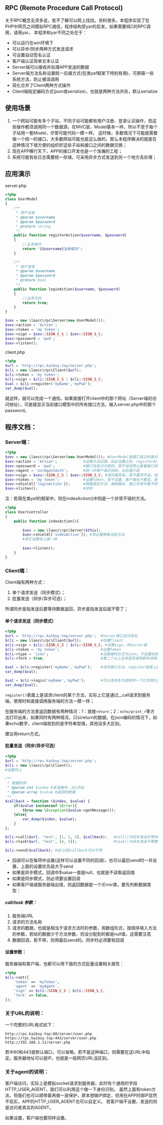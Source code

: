 ## RPC (Remote Procedure Call Protocol)
关于RPC概念无须多说，若不了解可以网上找找，资料很多。本程序实现了在PHP中网页之间模拟RPC通信，程序结构受yar的启发，如果需要纯C的RPC调用，请用yar。
本程序和yar不同之处在于：
- 可以运行在win环境下
- 可以异步/同步两种方式发送请求
- 可设置自动签名认证
- 客户端认证简单文本认证
- Server端可以接收并处理APP发送的数据
- Server端方法名称设置统一后缀方式(在类yaf框架下特别有用)，可屏蔽一些系统方法，防止被误调用
- 简化合并了Client两种方式操作
- Client端指定编码方式(json或serialize)，也就是两种方法共存，默认serialize


## 使用场景
1. 一个网站可能有多个子站，不同子站可能都有用户注册、登录认证操作，而这些操作都须调用同一个数据源，在MVC层，Model基本一样，所以不至于每个子站用一套Model，尽管可能代码一模一样。
这时候，多数情况下可能就需要做一个统一的接口，大多数网站可能也是这么做的，那么本程序解决的就是在这种情况下很方便的组织好这些子站和接口之间的数据交换；
2. 现在APP横行天下，APP的接口开发也是一个浩瀚的工程；
3. 系统可能有些日志需要统一存储，可采用异步方式发送到另一个地方去处理；

## 应用演示
server.php
```php
<?php
class UserModel
{
    /**
     * 用户注册
     * @param $username
     * @param $password
     * @return string
     */
    public function registerAction($username, $password)
    {
        //业务操作
        return "{$username}注册成功";
    }

    /**
     * 用户登录
     * @param $username
     * @param $password
     * @return bool
     */
    public function loginAction($username, $password)
    {
        //业务代码
        return true;
    }
}

$sev = new \laocc\rpc\Server(new UserModel());
$sev->action = 'Action';
$sev->token = 'my token';
$sev->sign = $sev::SIGN_C_S | $sev::SIGN_S_C;
$sev->password = 'pwd';
$sev->listen();
```

client.php
```php
<?php
$url = 'http://rpc.kaibuy.top/server.php';
$cli = new \laocc\rpc\Client($url);
$cli->token = 'my token';
$cli->sign = $cli::SIGN_C_S | $cli::SIGN_S_C;
$val = $cli->register('myName','myPwd');
var_dump($val);

```
就这样，就可以完成一个通信。如果直接打开client中的那个网址（Server端的访问地址），可直接显示当前接口模型中的所有接口方法，输入server.php中的那个password。

## 程序文档：
### Server端：
```php
<?php
$sev = new \laocc\rpc\Server(new UserModel()); #UserModel是接口真正的类对像
$sev->action = 'Action';            #设置方法后缀，如此设置之后，registerAction在客户端则只要register即可
$sev->password = 'pwd';             #接口信息访问密码，若不设则禁止查看接口信息，可以设空字串
$sev->agent = 'ourAgentAuth';       #统一的客户端识别码，见后面介绍
$sev->sign = $sev::SIGN_C_S | $sev::SIGN_S_C; #双向都签名，若不要则不设，或只设一个
$sev->token = 'my token';           #设置token，若不设置，客户端也不要设，若sign没有，则这个也没意义
$sev->shield(['loginAction']);      #屏蔽某些方法，被屏蔽后，接口文档中看不到，也不可访问
$sev->listen();                     #侦听
```
注：若用在类yaf的框架中，则在indexAction()中则是一个非常不错的方法。
```php
<?php
class UserController
{
    public function indexAction(){
    
        $sev = new \laocc\rpc\Server($this);
        $sev->shield(['indexAction']); #务必要屏蔽当前方法
        #其它设置和上面一样
        
        $sev->listen(); 
    }
}
```


### Client端：
Client端有两种方式：

1. 单个请求发送（同步模式）；
2. 批量发送（同步/异步可选）；

所谓同步是指发送后要等待数据返回，异步是指发送后就不管了；

#### 单个请求发送（同步模式）
```php
<?php
$url = 'http://rpc.kaibuy.top/server.php';  #Server接口访问地址
$cli = new \laocc\rpc\Client($url);         #创建Client
$cli->sign = $cli::SIGN_C_S | $cli::SIGN_S_C; #设置sign，同server端
$cli->token = 'my token';                   #设置token
$cli->type = 'json';                        #设置编码方式为json，不设置则用serialize，建议不设
$cli->fork = true;                          #第二个以上任务是否使用新的进程，关于这个是否使用效果更好，暂没太多研究

$val = $cli->register('myName','myPwd');    #请求接口方法，register就是上面registerAction
var_dump($val);

$val = $cli->login('myName','myPwd');       #可以连续多次调用同一个已实例化的接口
var_dump($val);

```
`register()`表面上是请求client的某个方法，实际上它是通过__call请求到服务端，使用时和直接调用服务端的方法一模一样；

在服务端的方法里返回数据有两种情况：1：直接`return`；2：`echo/print_r`等方法打印出来，如果同时有两种情况，只以return的数据。在json编码的情况下，如果echo数字，client端收到的是字符串型值，其他没多大区别。

建议用return方式。




#### 批量发送（同步/异步可选）
```php
<?php
$url = 'http://rpc.kaibuy.top/server.php';
$cli = new \laocc\rpc\Client();
#设置同上

/**
 * 数据回调
 * @param int $index #发送编号，从1开始
 * @param array $value #返回的数据
 */
$callback = function ($index, $value) {
    if($value instanceof \Error){
        throw new \Exception($value->getMessage());
    }else{
        var_dump($index, $value);
    }
};

$cli->call($url, 'test', [1, 2, 3], $callback);   #call()为同步发送并等待数据
$cli->task($url, 'test', [4, 5]);                 #task()为异步发送不等数据

$cli->send($callback); #这儿的$callback可以不带

```
- 回调可以在每项中设置(这样可以设置不同的回调)，也可以最后send时一并设置，上面的设置优先级大于send
- 如果是异步模式，回调中$value一直是null，也就是不读取返回值
- 如果是同步模式，则必须要设置回调
- 如果客户端或服务器端出错，则返回数据是一个\Error类，要先判断数据类型：

##### call/task 参数：

1. 服务端URL
2. 请求的方法名称
3. 请求的数据，也就是相当于请求方法时的参数，用数组形式，按顺序填入方法的参数，若给的数据少于方法参数，则没分配到的都是null值，这需要注意
4. 数据回调，若不带，则用最后send的。同步时必须要有回调


#### 设置参数：
服务器端和客户端，也都可以用下面的方式批量设置相关属性：
```php
<?php
$cli->set([
    'token' => 'myToken',
    'agent' => 'myAgent',
    'sign' => $cli::SIGN_C_S | $cli::SIGN_S_C,
    'fork' => false,
]);
```


### 关于URL的说明：
一个完整的URL格式如下：
```
http://rpc.kaibuy.top:80/server/user.php
https://rpc.kaibuy.top:443/server/user.php
http://192.168.1.11/server.php
```
若中80和443是默认端口，可以省略，若不是这种端口，则需要在这URL中指定。服务器地址可以是IP。也就是一般网页URL没区别。


### 关于agent的说明：
客户端访问，实际上是模拟socket请求到服务器，此时有个通用的字段HTTP_USER_AGENT，我们可以利用这个做一下身份识别。
虽然上面有token方法，但我们也可以顺带着再做一层保护，原本想做IP绑定，但用在APP时绑IP显然不现实，APP的HTTP_USER_AGENT也可以自定义。
若客户端不设置，发送的则是访问者真实的AGENT。

如果设置，客户端也要同样设置。



